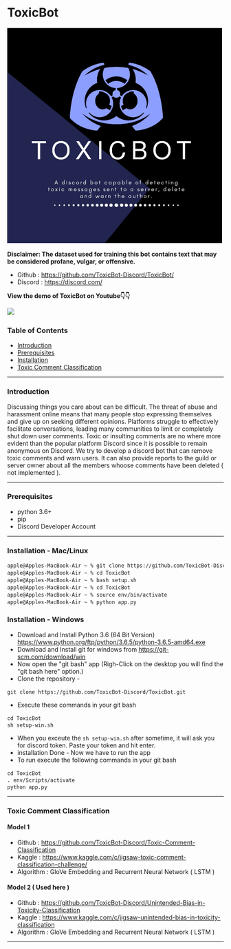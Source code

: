 # ToxicBot

<img src="https://github.com/ToxicBot-Discord/ToxicBot/blob/master/public/Logo.png" width="500" alt="Toxic Bot">

**Disclaimer: The dataset used for training this bot contains text that may be considered profane, vulgar, or offensive.**

- Github : https://github.com/ToxicBot-Discord/ToxicBot/
- Discord : https://discord.com/

**View the demo of ToxicBot on Youtube👇👇**

<a href="https://www.youtube.com/watch?v=a3jQCigncSs"><img width="500" src="https://i.imgur.com/4whsJOt.png"></img></a>

### Table of Contents

- [ Introduction ](#introduction)
- [ Prerequisites](#prereq)
- [ Installation](#installation)
- [ Toxic Comment Classification](#toxic)

---

<a name="introduction" />

### Introduction

Discussing things you care about can be difficult. The threat of abuse and harassment online means that many people stop expressing themselves and give up on seeking different opinions. Platforms struggle to effectively facilitate conversations, leading many communities to limit or completely shut down user comments. Toxic or insulting comments are no where more evident than the popular platform Discord since it is possible to remain anonymous on Discord. We try to develop a discord bot that can remove toxic comments and warn users. It can also provide reports to the guild or server owner about all the members whoose comments have been deleted ( not implemented ).

---

<a name="prereq" />

### Prerequisites

- python 3.6+
- pip
- Discord Developer Account

---

<a name="installation" />

### Installation - Mac/Linux

```bash
apple@Apples-MacBook-Air ~ % git clone https://github.com/ToxicBot-Discord/ToxicBot.git
apple@Apples-MacBook-Air ~ % cd ToxicBot
apple@Apples-MacBook-Air ~ % bash setup.sh
apple@Apples-MacBook-Air ~ % cd ToxicBot
apple@Apples-MacBook-Air ~ % source env/bin/activate
apple@Apples-MacBook-Air ~ % python app.py
```
### Installation - Windows

* Download and Install Python 3.6 (64 Bit Version)
  https://www.python.org/ftp/python/3.6.5/python-3.6.5-amd64.exe
* Download and Install git for windows from https://git-scm.com/download/win 
* Now open the "git bash" app (Righ-Click on the desktop you will find the "git bash here" option.)
* Clone the repository -
```
git clone https://github.com/ToxicBot-Discord/ToxicBot.git
```
* Execute these commands in your git bash
```
cd ToxicBot
sh setup-win.sh
```
* When you exceute the ``` sh setup-win.sh ``` after sometime, it will ask you for discord token. Paste your token and hit enter.
* installation Done -
  Now we have to run the app
* To run execute the following commands in your git bash
```
cd ToxicBot
. env/Scripts/activate
python app.py
```
---

<a name="toxic" />

### Toxic Comment Classification

#### Model 1
- Github : https://github.com/ToxicBot-Discord/Toxic-Comment-Classification
- Kaggle : https://www.kaggle.com/c/jigsaw-toxic-comment-classification-challenge/
- Algorithm : GloVe Embedding and Recurrent Neural Network ( LSTM )

#### Model 2 ( Used here )
- Github : https://github.com/ToxicBot-Discord/Unintended-Bias-in-Toxicity-Classification
- Kaggle : https://www.kaggle.com/c/jigsaw-unintended-bias-in-toxicity-classification
- Algorithm : GloVe Embedding and Recurrent Neural Network ( LSTM )

---
